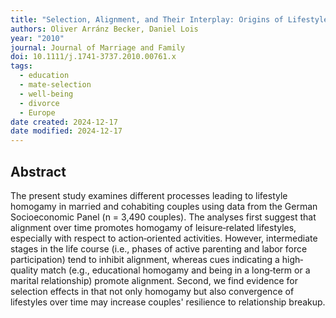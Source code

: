 ```yaml
---
title: "Selection, Alignment, and Their Interplay: Origins of Lifestyle Homogamy in Couple Relationships"
authors: Oliver Arránz Becker, Daniel Lois
year: "2010"
journal: Journal of Marriage and Family
doi: 10.1111/j.1741-3737.2010.00761.x
tags:
  - education
  - mate-selection
  - well-being
  - divorce
  - Europe
date created: 2024-12-17
date modified: 2024-12-17
---
```


## Abstract

The present study examines different processes leading to lifestyle homogamy in married and cohabiting couples using data from the German Socioeconomic Panel (n = 3,490 couples). The analyses first suggest that alignment over time promotes homogamy of leisure‐related lifestyles, especially with respect to action‐oriented activities. However, intermediate stages in the life course (i.e., phases of active parenting and labor force participation) tend to inhibit alignment, whereas cues indicating a high‐quality match (e.g., educational homogamy and being in a long‐term or a marital relationship) promote alignment. Second, we find evidence for selection effects in that not only homogamy but also convergence of lifestyles over time may increase couples' resilience to relationship breakup.
